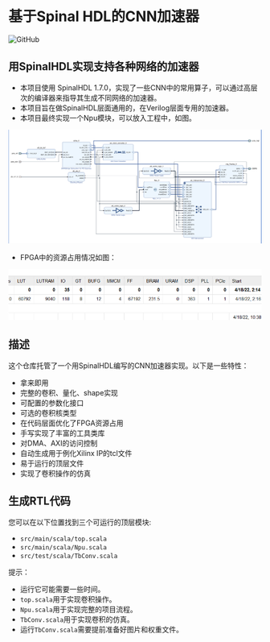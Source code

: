 # 基于Spinal HDL的CNN加速器

![GitHub](https://img.shields.io/github/license/liuwei9/spinal_yolo)

## 用SpinalHDL实现支持各种网络的加速器

- 本项目使用 SpinalHDL 1.7.0，实现了一些CNN中的常用算子，可以通过高层次的编译器来指导其生成不同网络的加速器。
- 本项目旨在做SpinalHDL层面通用的，在Verilog层面专用的加速器。
- 本项目最终实现一个Npu模块，可以放入工程中，如图。


![block_design](./img/block_design.png)

- FPGA中的资源占用情况如图：

![resource](./img/resource.png)

## 描述

这个仓库托管了一个用SpinalHDL编写的CNN加速器实现。以下是一些特性：

- 拿来即用
- 完整的卷积、量化、shape实现
- 可配置的参数化接口
- 可选的卷积核类型
- 在代码层面优化了FPGA资源占用
- 手写实现了丰富的工具类库
- 对DMA、AXI的访问控制
- 自动生成用于例化Xilinx IP的tcl文件
- 易于运行的顶层文件
- 实现了卷积操作的仿真

## 生成RTL代码

您可以在以下位置找到三个可运行的顶层模块:
- `src/main/scala/top.scala`
- `src/main/scala/Npu.scala`
- `src/test/scala/TbConv.scala`

提示：
- 运行它可能需要一些时间。
- `top.scala`用于实现卷积操作。
- `Npu.scala`用于实现完整的项目流程。
- `TbConv.scala`用于实现卷积的仿真。
- 运行`TbConv.scala`需要提前准备好图片和权重文件。




